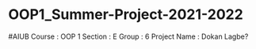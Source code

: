 # OOP1_Summer-Project-2021-2022
#AIUB
Course : OOP 1
Section : E
Group : 6
Project Name : Dokan Lagbe?
